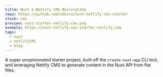 ```yaml
---
title: Nuxt & Netlify CMS Boilerplate
repo: https://github.com/xdesro/nuxt-netlify-cms-starter
stack: cms
preview: nuxt-starter-netlify-cms.png
example: https://nuxt-netlify-cms-starter.netlify.com
tags:
  - nuxt
  - netlifyCMS
  - blog
---
```


A super unopinionated starter project, built off the `create-nuxt-app` CLI tool, and leveraging Netlify CMS to generate content in the Nuxt API from flat files.
